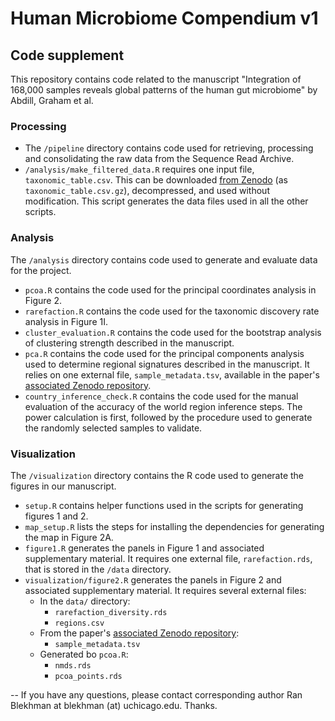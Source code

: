 # Human Microbiome Compendium v1

## Code supplement

This repository contains code related to the manuscript "Integration of 168,000 samples reveals global patterns of the human gut microbiome" by Abdill, Graham et al.

### Processing
* The `/pipeline` directory contains code used for retrieving, processing and consolidating the raw data from the Sequence Read Archive.
* `/analysis/make_filtered_data.R` requires one input file, `taxonomic_table.csv`. This can be downloaded [from Zenodo](https://doi.org/10.5281/zenodo.8186993) (as `taxonomic_table.csv.gz`), decompressed, and used without modification. This script generates the data files used in all the other scripts.

### Analysis
The `/analysis` directory contains code used to generate and evaluate data for the project.
* `pcoa.R` contains the code used for the principal coordinates analysis in Figure 2.
* `rarefaction.R` contains the code used for the taxonomic discovery rate analysis in Figure 1I.
* `cluster_evaluation.R` contains the code used for the bootstrap analysis of clustering strength described in the manuscript.
* `pca.R` contains the code used for the principal components analysis used to determine regional signatures described in the manuscript. It relies on one external file, `sample_metadata.tsv`, available in the paper's [associated Zenodo repository](https://doi.org/10.5281/zenodo.8186993).
* `country_inference_check.R` contains the code used for the manual evaluation of the accuracy of the world region inference steps. The power calculation is first, followed by the procedure used to generate the randomly selected samples to validate.

### Visualization
The `/visualization` directory contains the R code used to generate the figures in our manuscript.

* `setup.R` contains helper functions used in the scripts for generating figures 1 and 2.
* `map_setup.R` lists the steps for installing the dependencies for generating the map in Figure 2A.
* `figure1.R` generates the panels in Figure 1 and associated supplementary material. It requires one external file, `rarefaction.rds`, that is stored in the `/data` directory.
* `visualization/figure2.R` generates the panels in Figure 2 and associated supplementary material. It requires several external files:
  * In the `data/` directory:
      * `rarefaction_diversity.rds`
      * `regions.csv`
  * From the paper's [associated Zenodo repository](https://doi.org/10.5281/zenodo.8186993):
    * `sample_metadata.tsv`
  * Generated bo `pcoa.R`:
    * `nmds.rds`
    * `pcoa_points.rds`

--
If you have any questions, please contact corresponding author Ran Blekhman at blekhman (at) uchicago.edu. Thanks.
